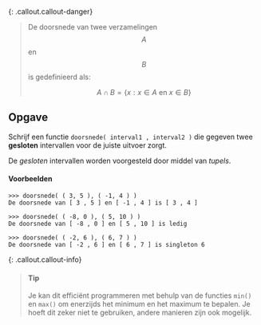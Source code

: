 {: .callout.callout-danger}
> De doorsnede van twee verzamelingen $$A$$ en $$B$$ is gedefinieerd als:
>
> $$A \cap B = \{ x: x\in A \text{ en } x \in B \}$$

## Opgave
Schrijf een functie `doorsnede( interval1 , interval2 )` die gegeven twee **gesloten** intervallen voor de juiste uitvoer zorgt.

De *gesloten* intervallen worden voorgesteld door middel van *tupels*.


#### Voorbeelden
```
>>> doorsnede( ( 3, 5 ), ( -1, 4 ) )
De doorsnede van [ 3 , 5 ] en [ -1 , 4 ] is [ 3 , 4 ]
```
```
>>> doorsnede( ( -8, 0 ), ( 5, 10 ) )
De doorsnede van [ -8 , 0 ] en [ 5 , 10 ] is ledig
```
```
>>> doorsnede( ( -2, 6 ), ( 6, 7 ) )
De doorsnede van [ -2 , 6 ] en [ 6 , 7 ] is singleton 6
```

{: .callout.callout-info}
> #### Tip
> Je kan dit efficiënt programmeren met behulp van de functies `min()` en `max()` om enerzijds het minimum en het maximum te bepalen. Je hoeft dit zeker niet te gebruiken, andere manieren zijn ook mogelijk.